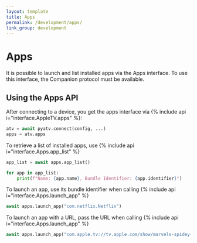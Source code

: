 ```yaml
---
layout: template
title: Apps
permalink: /development/apps/
link_group: development
---
```

# Apps

It is possible to launch and list installed apps via the Apps interface.
To use this interface, the Companion protocol must be available.

## Using the Apps API

After connecting to a device, you get the apps interface via {% include api i="interface.AppleTV.apps" %}:

```python
atv = await pyatv.connect(config, ...)
apps = atv.apps
```

To retrieve a list of installed apps, use {% include api i="interface.Apps.app_list" %}

```python
app_list = await apps.app_list()

for app in app_list:
    print(f"Name: {app.name}, Bundle Identifier: {app.identifier}")
```

To launch an app, use its bundle identifier when calling {% include api i="interface.Apps.launch_app" %}

 ```python
await apps.launch_app("com.netflix.Netflix")
 ```

To launch an app with a URL, pass the URL when calling {% include api i="interface.Apps.launch_app" %}

 ```python
await apps.launch_app("com.apple.tv://tv.apple.com/show/marvels-spidey-and-his-amazing-friends/umc.cmc.3ambs8tqwzphbn0u8e9g76x7m?profile=kids&action=play")
 ```